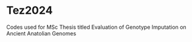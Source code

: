# Tez2024
Codes used for MSc Thesis titled Evaluation of Genotype Imputation on Ancient Anatolian Genomes 
